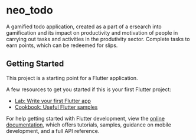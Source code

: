 # neo_todo

A gamified todo application, created as a part of a ersearch into gamification and its impact on productivity and motivation of people in carrying out tasks and activities in the produtivity sector.
Complete tasks to earn points, which can be redeemed for slips.

## Getting Started

This project is a starting point for a Flutter application.

A few resources to get you started if this is your first Flutter project:

- [Lab: Write your first Flutter app](https://docs.flutter.dev/get-started/codelab)
- [Cookbook: Useful Flutter samples](https://docs.flutter.dev/cookbook)

For help getting started with Flutter development, view the
[online documentation](https://docs.flutter.dev/), which offers tutorials,
samples, guidance on mobile development, and a full API reference.
